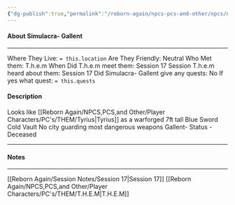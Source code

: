 ```yaml
---
{"dg-publish":true,"permalink":"/reborn-again/npcs-pcs-and-other/npcs/neutral/simulacra-gallent/"}
---
```



#### About Simulacra- Gallent
---
Where They Live: `= this.location`
Are They Friendly: Neutral
Who Met them: T.h.e.m
When Did T.h.e.m meet them: Session 17
Session T.h.e.m heard about them: Session 17
Did Simulacra- Gallent give any quests: No
	If yes what quest: `= this.quests`


#### Description
Looks like [[Reborn Again/NPCS,PCS,and Other/Player Characters/PC's/THEM/Tyrius\|Tyrius]] as a warforged 
7ft tall 
Blue
Sword
Cold Vault 
No city guarding most dangerous weapons 
Gallent- Status - Deceased


---

#### Notes
---
[[Reborn Again/Session Notes/Session 17\|Session 17]] 
[[Reborn Again/NPCS,PCS,and Other/Player Characters/PC's/THEM/T.H.E.M\|T.H.E.M]]

